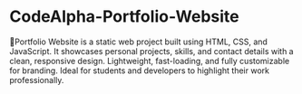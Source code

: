 # CodeAlpha-Portfolio-Website
🚀Portfolio Website is a static web project built using HTML, CSS, and JavaScript. It showcases personal projects, skills, and contact details with a clean, responsive design. Lightweight, fast-loading, and fully customizable for branding. Ideal for students and developers to highlight their work professionally.
